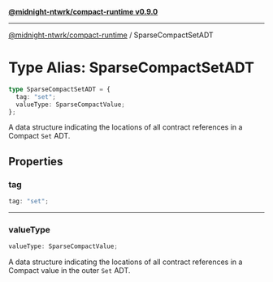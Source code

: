 [**@midnight-ntwrk/compact-runtime v0.9.0**](../README.md)

***

[@midnight-ntwrk/compact-runtime](../globals.md) / SparseCompactSetADT

# Type Alias: SparseCompactSetADT

```ts
type SparseCompactSetADT = {
  tag: "set";
  valueType: SparseCompactValue;
};
```

A data structure indicating the locations of all contract references in a Compact `Set` ADT.

## Properties

### tag

```ts
tag: "set";
```

***

### valueType

```ts
valueType: SparseCompactValue;
```

A data structure indicating the locations of all contract references in a Compact value in the outer `Set` ADT.
